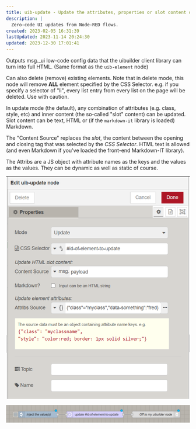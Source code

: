 ```yaml
---
title: uib-update - Update the attributes, properties or slot content of an existing element
description: |
  Zero-code UI updates from Node-RED flows.
created: 2023-02-05 16:31:39
lastUpdated: 2023-11-14 20:24:30
updated: 2023-12-30 17:01:41
---
```


Outputs msg._ui low-code config data that the uibuilder client library can turn into full HTML. (Same format as the `uib-element` node)

Can also delete (remove) existing elements. Note that in delete mode, this node will remove **ALL** element specified by the CSS Selector. e.g. if you specify a selector of "li", every list entry from every list on the page will be deleted. Use with caution.

In update mode (the default), any combination of attributes (e.g. class, style, etc) and inner content (the so-called "slot" content) can be updated. Slot content can be text, HTML or (if the `markdown-it` library is loaded) Markdown.

The "Content Source" replaces the _slot_, the content between the opening and closing tag that was selected by the *CSS Selector*. HTML text is allowed (and even Markdown if you've loaded the front-end Markdown-IT library).

The Attribs are a JS object with attribute names as the keys and the values as the values. They can be dynamic as well as static of course.

![Example uib-update node](image-4.png "Example uib-update node")

![Example uib-update flow](image-5.png "Example uib-update flow")
